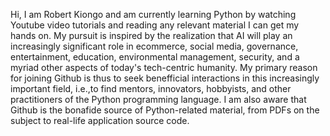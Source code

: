Hi, I am Robert Kiongo and am currently learning Python by watching Youtube video tutorials and reading any relevant material I can get my hands on. 
My pursuit is inspired by the realization that AI will play an increasingly significant role in ecommerce, social media, governance, entertainment, education, environmental management, security, and a myriad other aspects of today's tech-centric humanity.
My primary reason for joining Github is thus to seek benefficial interactions in this increasingly important field, i.e.,to find mentors, innovators, hobbyists, and other practitioners of the Python programming language.
I am also aware that Github is the bonafide source of Python-related material, from PDFs on the subject to real-life application source code.
